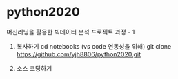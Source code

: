 # python2020
머신러닝을 활용한 빅데이터 분석 프로젝트 과정 - 1

1. 복사하기
cd notebooks (vs code 연동성을 위해)
git clone https://github.com/yjh8806/python2020.git

2. 소스 코딩하기

